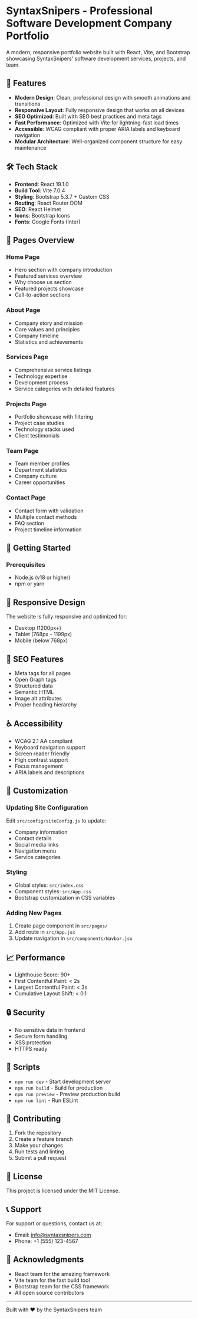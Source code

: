 # SyntaxSnipers - Professional Software Development Company Portfolio

A modern, responsive portfolio website built with React, Vite, and Bootstrap showcasing SyntaxSnipers' software development services, projects, and team.

## 🚀 Features

- **Modern Design**: Clean, professional design with smooth animations and transitions
- **Responsive Layout**: Fully responsive design that works on all devices
- **SEO Optimized**: Built with SEO best practices and meta tags
- **Fast Performance**: Optimized with Vite for lightning-fast load times
- **Accessible**: WCAG compliant with proper ARIA labels and keyboard navigation
- **Modular Architecture**: Well-organized component structure for easy maintenance

## 🛠️ Tech Stack

- **Frontend**: React 19.1.0
- **Build Tool**: Vite 7.0.4
- **Styling**: Bootstrap 5.3.7 + Custom CSS
- **Routing**: React Router DOM
- **SEO**: React Helmet
- **Icons**: Bootstrap Icons
- **Fonts**: Google Fonts (Inter)

## 🎨 Pages Overview

### Home Page
- Hero section with company introduction
- Featured services overview
- Why choose us section
- Featured projects showcase
- Call-to-action sections

### About Page
- Company story and mission
- Core values and principles
- Company timeline
- Statistics and achievements

### Services Page
- Comprehensive service listings
- Technology expertise
- Development process
- Service categories with detailed features

### Projects Page
- Portfolio showcase with filtering
- Project case studies
- Technology stacks used
- Client testimonials

### Team Page
- Team member profiles
- Department statistics
- Company culture
- Career opportunities

### Contact Page
- Contact form with validation
- Multiple contact methods
- FAQ section
- Project timeline information

## 🚀 Getting Started

### Prerequisites
- Node.js (v18 or higher)
- npm or yarn

## 📱 Responsive Design

The website is fully responsive and optimized for:
- Desktop (1200px+)
- Tablet (768px - 1199px)
- Mobile (below 768px)

## 🎯 SEO Features

- Meta tags for all pages
- Open Graph tags
- Structured data
- Semantic HTML
- Image alt attributes
- Proper heading hierarchy

## ♿ Accessibility

- WCAG 2.1 AA compliant
- Keyboard navigation support
- Screen reader friendly
- High contrast support
- Focus management
- ARIA labels and descriptions

## 🔧 Customization

### Updating Site Configuration
Edit `src/config/siteConfig.js` to update:
- Company information
- Contact details
- Social media links
- Navigation menu
- Service categories

### Styling
- Global styles: `src/index.css`
- Component styles: `src/App.css`
- Bootstrap customization in CSS variables

### Adding New Pages
1. Create page component in `src/pages/`
2. Add route in `src/App.jsx`
3. Update navigation in `src/components/Navbar.jsx`

## 📈 Performance

- Lighthouse Score: 90+
- First Contentful Paint: < 2s
- Largest Contentful Paint: < 3s
- Cumulative Layout Shift: < 0.1

## 🔒 Security

- No sensitive data in frontend
- Secure form handling
- XSS protection
- HTTPS ready

## 📝 Scripts

- `npm run dev` - Start development server
- `npm run build` - Build for production
- `npm run preview` - Preview production build
- `npm run lint` - Run ESLint

## 🤝 Contributing

1. Fork the repository
2. Create a feature branch
3. Make your changes
4. Run tests and linting
5. Submit a pull request

## 📄 License

This project is licensed under the MIT License.

## 📞 Support

For support or questions, contact us at:
- Email: info@syntaxsnipers.com
- Phone: +1 (555) 123-4567

## 🙏 Acknowledgments

- React team for the amazing framework
- Vite team for the fast build tool
- Bootstrap team for the CSS framework
- All open source contributors

---

Built with ❤️ by the SyntaxSnipers team
#
